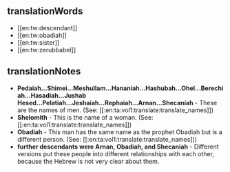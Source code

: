 ## translationWords

* [[en:tw:descendant]]
* [[en:tw:obadiah]]
* [[en:tw:sister]]
* [[en:tw:zerubbabel]]

## translationNotes

* **Pedaiah...Shimei...Meshullam...Hananiah...Hashubah...Ohel...Berechiah...Hasadiah...Jushab Hesed...Pelatiah...Jeshaiah...Rephaiah...Arnan...Shecaniah** - These are the names of men. (See: [[:en:ta:vol1:translate:translate_names]])
* **Shelomith** - This is the name of a woman. (See: [[:en:ta:vol1:translate:translate_names]])
* **Obadiah** - This man has the same name as the prophet Obadiah but is a different person. (See: [[:en:ta:vol1:translate:translate_names]])
* **further descendants were Arnan, Obadiah, and Shecaniah** - Different versions put these people into different relationships with each other, because the Hebrew is not very clear about them.
